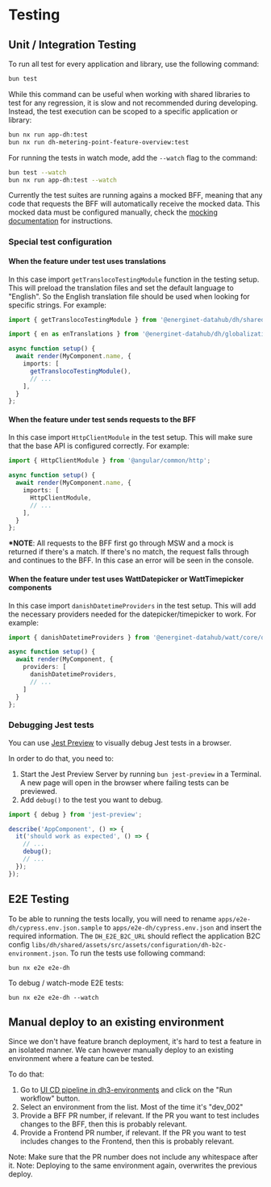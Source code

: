# Testing

## Unit / Integration Testing

To run all test for every application and library, use the following command:

```sh
bun test
```

While this command can be useful when working with shared libraries to test for
any regression, it is slow and not recommended during developing. Instead, the
test execution can be scoped to a specific application or library:

```sh
bun nx run app-dh:test
bun nx run dh-metering-point-feature-overview:test
```

For running the tests in watch mode, add the `--watch` flag to the command:

```sh
bun test --watch
bun nx run app-dh:test --watch
```

Currently the test suites are running agains a mocked BFF, meaning that any code
that requests the BFF will automatically receive the mocked data. This mocked
data must be configured manually, check the [mocking documentation](mocking.md)
for instructions.

### Special test configuration

#### When the feature under test uses translations

In this case import `getTranslocoTestingModule` function in the testing setup. This will preload the translation files and set the default language to "English". So the English translation file should be used when looking for specific strings. For example:

```ts
import { getTranslocoTestingModule } from '@energinet-datahub/dh/shared/test-util';

import { en as enTranslations } from '@energinet-datahub/dh/globalization/assets-localization';

async function setup() {
  await render(MyComponent.name, {
    imports: [
      getTranslocoTestingModule(),
      // ...
    ],
  }
};
```

#### When the feature under test sends requests to the BFF

In this case import `HttpClientModule` in the test setup. This will make sure that the base API is configured correctly. For example:

```ts
import { HttpClientModule } from '@angular/common/http';

async function setup() {
  await render(MyComponent.name, {
    imports: [
      HttpClientModule,
      // ...
    ],
  }
};
```

**\*NOTE**: All requests to the BFF first go through MSW and a mock is returned if there's a match. If there's no match, the request falls through and continues to the BFF. In this case an error will be seen in the console.

#### When the feature under test uses WattDatepicker or WattTimepicker components

In this case import `danishDatetimeProviders` in the test setup. This will add the necessary providers needed for the datepicker/timepicker to work. For example:

```ts
import { danishDatetimeProviders } from '@energinet-datahub/watt/core/date';

async function setup() {
  await render(MyComponent, {
    providers: [
      danishDatetimeProviders,
      // ...
    ]
  }
};
```

### Debugging Jest tests

You can use [Jest Preview](https://github.com/nvh95/jest-preview) to visually debug Jest tests in a browser.

In order to do that, you need to:

1. Start the Jest Preview Server by running `bun jest-preview` in a Terminal. A new page will open in the browser where failing tests can be previewed.
2. Add `debug()` to the test you want to debug.

```ts
import { debug } from 'jest-preview';

describe('AppComponent', () => {
  it('should work as expected', () => {
    // ...
    debug();
    // ...
  });
});
```

## E2E Testing

To be able to running the tests locally, you will need to rename `apps/e2e-dh/cypress.env.json.sample` to `apps/e2e-dh/cypress.env.json` and insert the required information. The `DH_E2E_B2C_URL` should reflect the application B2C config `libs/dh/shared/assets/src/assets/configuration/dh-b2c-environment.json`. To run the tests use following command:

`bun nx e2e e2e-dh`

To debug / watch-mode E2E tests:

`bun nx e2e e2e-dh --watch`

## Manual deploy to an existing environment

Since we don't have feature branch deployment, it's hard to test a feature in an isolated manner. We can however manually deploy to an existing environment where a feature can be tested.

To do that:

1. Go to [UI CD pipeline in dh3-environments](https://github.com/Energinet-DataHub/dh3-environments/actions/workflows/ui-cd.yml) and click on the "Run workflow" button.
2. Select an environment from the list. Most of the time it's "dev_002"
3. Provide a BFF PR number, if relevant. If the PR you want to test includes changes to the BFF, then this is probably relevant.
4. Provide a Frontend PR number, if relevant. If the PR you want to test includes changes to the Frontend, then this is probably relevant.

Note: Make sure that the PR number does not include any whitespace after it.
Note: Deploying to the same environment again, overwrites the previous deploy.
